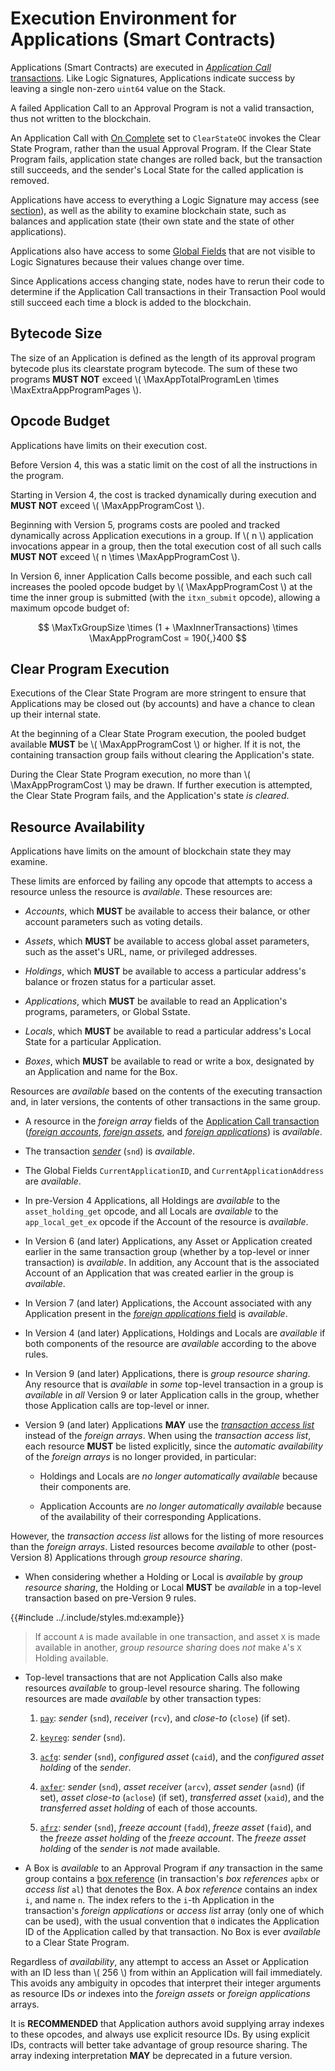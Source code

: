 $$
\newcommand \App {\mathrm{App}}
\newcommand \MaxAppProgramCost {\App_{c,\max}}
\newcommand \MaxTxGroupSize {GT_\max}
\newcommand \MaxInnerTransactions {\App_\mathrm{itxn}}
\newcommand \MaxAppTotalProgramLen {\App_{\mathrm{prog},t,\max}}
\newcommand \MaxExtraAppProgramPages {\App_{\mathrm{page},\max}}
$$

# Execution Environment for Applications (Smart Contracts)

Applications (Smart Contracts) are executed in [_Application Call_ transactions]().
Like Logic Signatures, Applications indicate success by leaving a single non-zero
`uint64` value on the Stack.

A failed Application Call to an Approval Program is not a valid transaction, thus
not written to the blockchain.

An Application Call with [On Complete]() set to `ClearStateOC` invokes the Clear
State Program, rather than the usual Approval Program. If the Clear State Program
fails, application state changes are rolled back, but the transaction still succeeds,
and the sender's Local State for the called application is removed.

Applications have access to everything a Logic Signature may access (see [section]()),
as well as the ability to examine blockchain state, such as balances and application
state (their own state and the state of other applications).

Applications also have access to some [Global Fields]() that are not visible to Logic
Signatures because their values change over time.

Since Applications access changing state, nodes have to rerun their code to determine
if the Application Call transactions in their Transaction Pool would still succeed
each time a block is added to the blockchain.

## Bytecode Size

The size of an Application is defined as the length of its approval program bytecode plus its clearstate program bytecode. The sum of these two programs **MUST NOT** exceed \\( \MaxAppTotalProgramLen \times \MaxExtraAppProgramPages \\).

## Opcode Budget

Applications have limits on their execution cost.

Before Version 4, this was a static limit on the cost of all the instructions in
the program.

Starting in Version 4, the cost is tracked dynamically during execution
and **MUST NOT** exceed \\( \MaxAppProgramCost \\).

Beginning with Version 5, programs costs are pooled and tracked dynamically across
Application executions in a group. If \\( n \\) application invocations appear in
a group, then the total execution cost of all such calls **MUST NOT** exceed
\\( n \times \MaxAppProgramCost \\).

In Version 6, inner Application Calls become possible, and each such call increases
the pooled opcode budget by \\( \MaxAppProgramCost \\) at the time the inner group
is submitted (with the `itxn_submit` opcode), allowing a maximum opcode budget of:

$$
\MaxTxGroupSize \times (1 + \MaxInnerTransactions) \times \MaxAppProgramCost = 190{,}400
$$

## Clear Program Execution

Executions of the Clear State Program are more stringent to ensure that Applications
may be closed out (by accounts) and have a chance to clean up their internal state.

At the beginning of a Clear State Program execution, the pooled budget available
**MUST** be \\( \MaxAppProgramCost \\) or higher. If it is not, the containing transaction
group fails without clearing the Application's state.

During the Clear State Program execution, no more than \\( \MaxAppProgramCost \\)
may be drawn. If further execution is attempted, the Clear State Program fails, and
the Application's state _is cleared_.

## Resource Availability

Applications have limits on the amount of blockchain state they may examine.

These limits are enforced by failing any opcode that attempts to access a resource
unless the resource is _available_. These resources are:

- _Accounts_, which **MUST** be available to access their balance, or other account
parameters such as voting details.

- _Assets_, which **MUST** be available to access global asset parameters, such as
the asset's URL, name, or privileged addresses.

- _Holdings_, which **MUST** be available to access a particular address's balance
or frozen status for a particular asset.

- _Applications_, which **MUST** be available to read an Application's programs,
parameters, or Global Sstate.

- _Locals_, which **MUST** be available to read a particular address's Local State
for a particular Application.

- _Boxes_, which **MUST** be available to read or write a box, designated by an
Application and name for the Box.

Resources are _available_ based on the contents of the executing transaction and,
in later versions, the contents of other transactions in the same group.

- A resource in the _foreign array_ fields of the [Application Call transaction]()
([_foreign accounts_](), [_foreign assets_](), and [_foreign applications_]()) is
_available_.

- The transaction [_sender_]() (`snd`) is _available_.

- The Global Fields `CurrentApplicationID`, and `CurrentApplicationAddress` are _available_.

- In pre-Version 4 Applications, all Holdings are _available_ to the `asset_holding_get`
opcode, and all Locals are _available_ to the `app_local_get_ex` opcode if the Account
of the resource is _available_.

- In Version 6 (and later) Applications, any Asset or Application created earlier
in the same transaction group (whether by a top-level or inner transaction) is _available_.
In addition, any Account that is the associated Account of an Application that was
created earlier in the group is _available_.

- In Version 7 (and later) Applications, the Account associated with any Application
present in the [_foreign applications_ field](../ledger/ledger-txn-application-call.md#foreign-applications)
is _available_.

- In Version 4 (and later) Applications, Holdings and Locals are _available_ if both
components of the resource are _available_ according to the above rules.

- In Version 9 (and later) Applications, there is _group resource sharing_. Any
resource that is _available_ in _some_ top-level transaction in a group is _available_
in _all_ Version 9 or later Application calls in the group, whether those Application
calls are top-level or inner.

- Version 9 (and later) Applications **MAY** use the [_transaction access list_]()
instead of the _foreign arrays_. When using the _transaction access list_, each resource
**MUST** be listed explicitly, since the _automatic availability_ of the _foreign
arrays_ is no longer provided, in particular:

  - Holdings and Locals are _no longer automatically available_ because their components
  are.

  - Application Accounts are _no longer automatically available_ because of the availability
  of their corresponding Applications.

However, the _transaction access list_ allows for the listing of more resources
than the _foreign arrays_. Listed resources become _available_ to other (post-Version 8)
Applications through _group resource sharing_.

- When considering whether a Holding or Local is _available_ by _group resource sharing_,
the Holding or Local **MUST** be _available_ in a top-level transaction based on
pre-Version 9 rules.

{{#include ../.include/styles.md:example}}
> If account `A` is made available in one transaction, and asset `X` is made available
> in another, _group resource sharing_ does _not_ make `A`'s `X` Holding available.
     
- Top-level transactions that are not Application Calls also make resources _available_
to group-level resource sharing. The following resources are made _available_ by
other transaction types:

  1. [`pay`](): _sender_ (`snd`), _receiver_ (`rcv`), and _close-to_ (`close`) (if set).

  1. [`keyreg`](): _sender_ (`snd`).

  1. [`acfg`](): _sender_ (`snd`), _configured asset_ (`caid`), and the _configured
  asset holding_ of the _sender_.

  1. [`axfer`](): _sender_ (`snd`), _asset receiver_ (`arcv`), _asset sender_ (`asnd`)
  (if set), _asset close-to_ (`aclose`) (if set), _transferred asset_ (`xaid`), and
  the _transferred asset holding_ of each of those accounts.

  1. [`afrz`](): _sender_ (`snd`), _freeze account_ (`fadd`), _freeze asset_ (`faid`),
  and the _freeze asset holding_ of the _freeze account_. The _freeze asset holding_
  of the _sender_ is _not_ made available.

- A Box is _available_ to an Approval Program if _any_ transaction in the same group
contains a [box reference]() (in transaction's _box references_ `apbx` or _access
list_ `al`) that denotes the Box. A _box reference_ contains an index `i`, and name
`n`. The index refers to the `i`-th Application in the transaction's _foreign applications_
or _access list_ array (only one of which can be used), with the usual convention that
`0` indicates the Application ID of the Application called by that transaction. No
Box is ever _available_ to a Clear State Program.

Regardless of _availability_, any attempt to access an Asset or Application with
an ID less than \\( 256 \\) from within an Application will fail immediately. This
avoids any ambiguity in opcodes that interpret their integer arguments as resource
IDs _or_ indexes into the _foreign assets_ or _foreign applications_ arrays.

It is **RECOMMENDED** that Application authors avoid supplying array indexes to these 
opcodes, and always use explicit resource IDs. By using explicit IDs, contracts will
better take advantage of group resource sharing. The array indexing interpretation
**MAY** be deprecated in a future version.